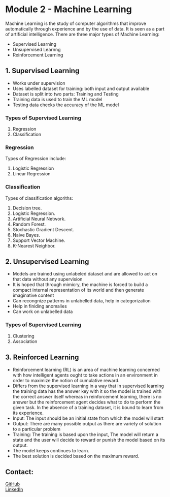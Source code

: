 # Module 2 - Machine Learning 
Machine Learning is the study of computer algorithms that improve automatically through experience and by the use of data. It is seen as a part of artificial intelligence.
There are three major types of Machine Learning: 
  - Supervised Learning 
  - Unsupervised Learnng 
  - Reinforcement Learning 

## 1. Supervised Learning 
   - Works under supervision
   - Uses labelled dataset for training: both input and output available
   - Dataset is split into two parts: Training and Testing 
   - Training data is used to train the ML model
   - Testing data checks the accuracy of the ML model
  
  ### Types of Supervised Learning 
  1. Regression
  2. Classification

 ### Regression
  Types of Regression include:
  1. Logistic Regression
  2. Linear Regression
  
  ### Classification
  Types of classification algoriths:
  1. Decision tree.
  2. Logistic Regression.
  3. Artificial Neural Network.
  4. Random Forest.
  5. Stochastic Gradient Descent.
  6. Naive Bayes.
  7. Support Vector Machine.
  8. K-Nearest Neighbor.
    

## 2. Unsupervised Learning
  - Models are trained using unlabeled dataset and are allowed to act on that data without any supervision
  - It is hoped that through mimicry, the machine is forced to build a compact internal representation of its world and then generate imaginative content
  - Can recongnize patterns in unlabelled data, help in categorization
  - Help in finiding anomalies
  - Can work on unlabelled data

 ### Types of Supervised Learning 
  1. Clustering
  2. Association

## 3. Reinforced Learning 
- Reinforcement learning (RL) is an area of machine learning concerned with how intelligent agents ought to take actions in an environment in order to maximize the notion of cumulative reward.
- Differs from the supervised learning in a way that in supervised learning the training data has the answer key with it so the model is trained with the correct answer itself whereas in reinforcement learning, there is no answer but the reinforcement agent decides what to do to perform the given task. In the absence of a training dataset, it is bound to learn from its experience.
- Input: The input should be an initial state from which the model will start
- Output: There are many possible output as there are variety of solution to a particular problem
- Training: The training is based upon the input, The model will return a state and the user will decide to reward or punish the model based on its output.
- The model keeps continues to learn.
- The best solution is decided based on the maximum reward.

## Contact:
[GitHub](https://github.com/anushkadixit1708) <br>
[LinkedIn](https://www.linkedin.com/in/anushka-dixit-124612179/)





